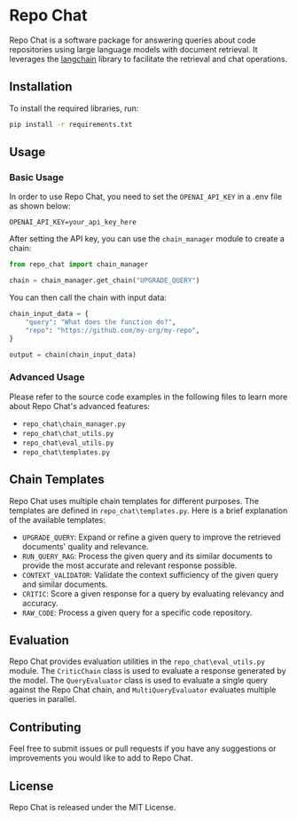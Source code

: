# Repo Chat

Repo Chat is a software package for answering queries about code repositories using large language models with document retrieval. It leverages the [langchain](https://github.com/OpenAI/langchain) library to facilitate the retrieval and chat operations.

## Installation

To install the required libraries, run:

```bash
pip install -r requirements.txt
```

## Usage

### Basic Usage

In order to use Repo Chat, you need to set the `OPENAI_API_KEY` in a .env file as shown below:

```
OPENAI_API_KEY=your_api_key_here
```

After setting the API key, you can use the `chain_manager` module to create a chain:

```python
from repo_chat import chain_manager

chain = chain_manager.get_chain("UPGRADE_QUERY")
```

You can then call the chain with input data:

```python
chain_input_data = {
    "query": "What does the function do?",
    "repo": "https://github.com/my-org/my-repo",
}

output = chain(chain_input_data)
```

### Advanced Usage

Please refer to the source code examples in the following files to learn more about Repo Chat's advanced features:

- `repo_chat\chain_manager.py`
- `repo_chat\chat_utils.py`
- `repo_chat\eval_utils.py`
- `repo_chat\templates.py`

## Chain Templates

Repo Chat uses multiple chain templates for different purposes. The templates are defined in `repo_chat\templates.py`. Here is a brief explanation of the available templates:

- `UPGRADE_QUERY`: Expand or refine a given query to improve the retrieved documents' quality and relevance.
- `RUN_QUERY_RAG`: Process the given query and its similar documents to provide the most accurate and relevant response possible.
- `CONTEXT_VALIDATOR`: Validate the context sufficiency of the given query and similar documents.
- `CRITIC`: Score a given response for a query by evaluating relevancy and accuracy.
- `RAW_CODE`: Process a given query for a specific code repository.

## Evaluation

Repo Chat provides evaluation utilities in the `repo_chat\eval_utils.py` module. The `CriticChain` class is used to evaluate a response generated by the model. The `QueryEvaluator` class is used to evaluate a single query against the Repo Chat chain, and `MultiQueryEvaluator` evaluates multiple queries in parallel.

## Contributing

Feel free to submit issues or pull requests if you have any suggestions or improvements you would like to add to Repo Chat.

## License

Repo Chat is released under the MIT License.